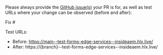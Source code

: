 Please always provide the [GitHub issue(s)](../issues) your PR is for, as well as test URLs where your change can be observed (before and after):

Fix #<gh-issue-id>

Test URLs:
- Before: https://main--test-forms-edge-services--insideaem.hlx.live/
- After: https://{branch}--test-forms-edge-services--insideaem.hlx.live/
